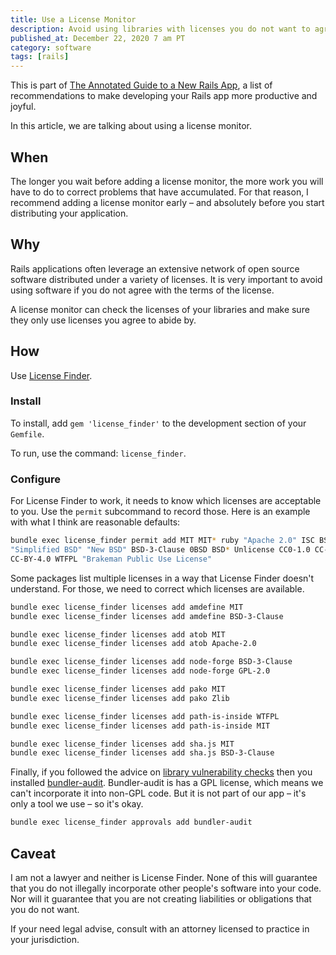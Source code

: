 ```yaml
---
title: Use a License Monitor
description: Avoid using libraries with licenses you do not want to agree to.
published_at: December 22, 2020 7 am PT
category: software
tags: [rails]
---
```


This is part of [The Annotated Guide to a New Rails
App](the_annotated_guide_to_a_new_rails_app), a list of recommendations to make
developing your Rails app more productive and joyful.

In this article, we are talking about using a license monitor.

## When

The longer you wait before adding a license monitor, the more work you will have
to do to correct problems that have accumulated. For that reason, I recommend
adding a license monitor early – and absolutely before you start distributing your
application.

## Why

Rails applications often leverage an extensive network of open
source software distributed under a variety of licenses. It is very important to
avoid using software if you do not agree with the terms of the license.

A license monitor can check the licenses of your libraries and make sure they
only use licenses you agree to abide by.

## How

Use [License Finder](https://github.com/pivotal/LicenseFinder).

### Install

To install, add `gem 'license_finder'` to the development section of your
`Gemfile`.

To run, use the command: `license_finder`.

### Configure

For License Finder to work, it needs to know which licenses are acceptable to you.
Use the `permit` subcommand to record those. Here is an example with
what I think are reasonable defaults:

```sh
bundle exec license_finder permit add MIT MIT* ruby "Apache 2.0" ISC BSD \
"Simplified BSD" "New BSD" BSD-3-Clause 0BSD BSD* Unlicense CC0-1.0 CC-BY-3.0 \
CC-BY-4.0 WTFPL "Brakeman Public Use License"
```

Some packages list multiple licenses in a way that License Finder doesn't
understand. For those, we need to correct which licenses are available.

```sh
bundle exec license_finder licenses add amdefine MIT
bundle exec license_finder licenses add amdefine BSD-3-Clause

bundle exec license_finder licenses add atob MIT
bundle exec license_finder licenses add atob Apache-2.0

bundle exec license_finder licenses add node-forge BSD-3-Clause
bundle exec license_finder licenses add node-forge GPL-2.0

bundle exec license_finder licenses add pako MIT
bundle exec license_finder licenses add pako Zlib

bundle exec license_finder licenses add path-is-inside WTFPL
bundle exec license_finder licenses add path-is-inside MIT

bundle exec license_finder licenses add sha.js MIT
bundle exec license_finder licenses add sha.js BSD-3-Clause
```

Finally, if you followed the advice on [library vulnerability
checks](library_vulnerability_checks) then you installed
[bundler-audit](https://github.com/rubysec/bundler-audit#readme). Bundler-audit
is has a GPL license, which means we can't incorporate it into non-GPL code. But
it is not part of our app – it's only a tool we use – so it's okay.

```sh
bundle exec license_finder approvals add bundler-audit
```

## Caveat

I am not a lawyer and neither is License Finder. None of this will guarantee
that you do not illegally incorporate other people's software into your code.
Nor will it guarantee that you are not creating liabilities or obligations that
you do not want.

If your need legal advise, consult with an attorney licensed to practice in your
jurisdiction.
